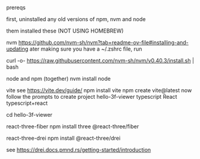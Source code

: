 
prereqs

first,
uninstalled any old versions of npm, nvm and node

them installed these (NOT USING HOMEBREW)

nvm 
https://github.com/nvm-sh/nvm?tab=readme-ov-file#installing-and-updating
ater making sure you have a ~/.zshrc file, run

curl -o- https://raw.githubusercontent.com/nvm-sh/nvm/v0.40.3/install.sh | bash


node and npm (together)
nvm install node

vite
see https://vite.dev/guide/
npm install vite
npm create vite@latest
    now follow the prompts to create project hello-3f-viewer
    typescript
    React
    typescript+react

cd hello-3f-viewer

react-three-fiber
npm install three @react-three/fiber    

react-three-drei
npm install @react-three/drei

see https://drei.docs.pmnd.rs/getting-started/introduction





